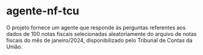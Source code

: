 # agente-nf-tcu
O projeto fornece um agente que responde às perguntas referentes aos dados de 100 notas fiscais selecionadas aleatoriamente do arquivo de notas fiscais do mês de janeiro/2024, disponibilizado pelo Tribunal de Contas da União.
